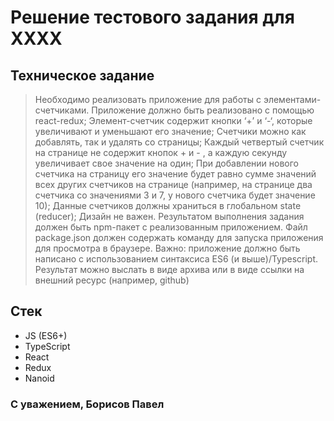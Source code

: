 # Решение тестового задания для XXXX

## Техническое задание

> Необходимо реализовать приложение для работы с элементами-счетчиками. Приложение должно быть реализовано с помощью react-redux; Элемент-счетчик содержит кнопки ‘+’ и ‘-‘, которые увеличивают и уменьшают его значение; Счетчики можно как добавлять, так и удалять со страницы; Каждый четвертый счетчик на странице не содержит кнопок + и - , а каждую секунду увеличивает свое значение на один; При добавлении нового счетчика на страницу его значение будет равно сумме значений всех других счетчиков на странице (например, на странице два счетчика со значениями 3 и 7, у нового счетчика будет значение 10); Данные счетчиков должны храниться в глобальном state (reducer); Дизайн не важен. Результатом выполнения задания должен быть npm-пакет с реализованным приложением. Файл package.json должен содержать команду для запуска приложения для просмотра в браузере. Важно: приложение должно быть написано с использованием синтаксиса ES6 (и выше)/Typescript. Результат можно выслать в виде архива или в виде ссылки на внешний ресурс (например, github)

## Стек

- JS (ES6+)
- TypeScript
- React
- Redux
- Nanoid

### С уважением, Борисов Павел
